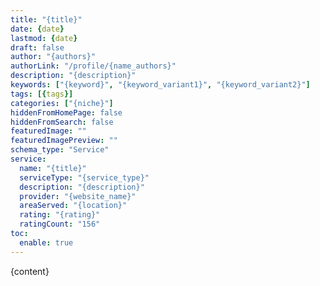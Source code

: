 ```yaml
---
title: "{title}"
date: {date}
lastmod: {date}
draft: false
author: "{authors}"
authorLink: "/profile/{name_authors}"
description: "{description}"
keywords: ["{keyword}", "{keyword_variant1}", "{keyword_variant2}"]
tags: [{tags}]
categories: ["{niche}"]
hiddenFromHomePage: false
hiddenFromSearch: false
featuredImage: ""
featuredImagePreview: ""
schema_type: "Service"
service:
  name: "{title}"
  serviceType: "{service_type}"
  description: "{description}"
  provider: "{website_name}"
  areaServed: "{location}"
  rating: "{rating}"
  ratingCount: "156"
toc:
  enable: true
---
```

        
{content}